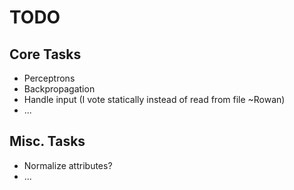 # TODO

## Core Tasks
- Perceptrons
- Backpropagation
- Handle input (I vote statically instead of read from file ~Rowan)
- ...

## Misc. Tasks
- Normalize attributes?
- ...
